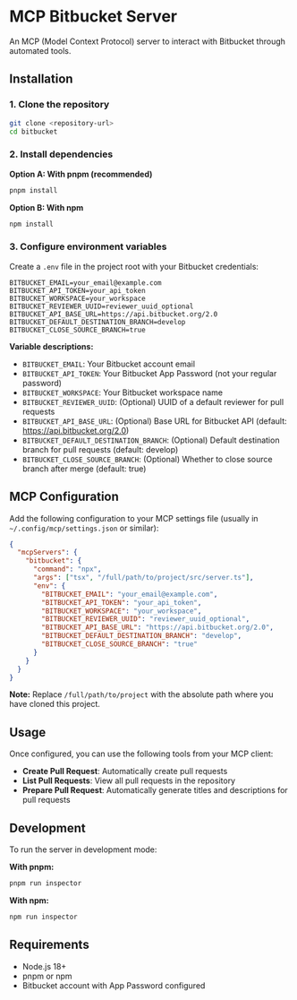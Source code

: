 # MCP Bitbucket Server

An MCP (Model Context Protocol) server to interact with Bitbucket through automated tools.

## Installation

### 1. Clone the repository

```bash
git clone <repository-url>
cd bitbucket
```

### 2. Install dependencies

**Option A: With pnpm (recommended)**

```bash
pnpm install
```

**Option B: With npm**

```bash
npm install
```

### 3. Configure environment variables

Create a `.env` file in the project root with your Bitbucket credentials:

```env
BITBUCKET_EMAIL=your_email@example.com
BITBUCKET_API_TOKEN=your_api_token
BITBUCKET_WORKSPACE=your_workspace
BITBUCKET_REVIEWER_UUID=reviewer_uuid_optional
BITBUCKET_API_BASE_URL=https://api.bitbucket.org/2.0
BITBUCKET_DEFAULT_DESTINATION_BRANCH=develop
BITBUCKET_CLOSE_SOURCE_BRANCH=true
```

**Variable descriptions:**

- `BITBUCKET_EMAIL`: Your Bitbucket account email
- `BITBUCKET_API_TOKEN`: Your Bitbucket App Password (not your regular password)
- `BITBUCKET_WORKSPACE`: Your Bitbucket workspace name
- `BITBUCKET_REVIEWER_UUID`: (Optional) UUID of a default reviewer for pull requests
- `BITBUCKET_API_BASE_URL`: (Optional) Base URL for Bitbucket API (default: https://api.bitbucket.org/2.0)
- `BITBUCKET_DEFAULT_DESTINATION_BRANCH`: (Optional) Default destination branch for pull requests (default: develop)
- `BITBUCKET_CLOSE_SOURCE_BRANCH`: (Optional) Whether to close source branch after merge (default: true)

## MCP Configuration

Add the following configuration to your MCP settings file (usually in `~/.config/mcp/settings.json` or similar):

```json
{
  "mcpServers": {
    "bitbucket": {
      "command": "npx",
      "args": ["tsx", "/full/path/to/project/src/server.ts"],
      "env": {
        "BITBUCKET_EMAIL": "your_email@example.com",
        "BITBUCKET_API_TOKEN": "your_api_token",
        "BITBUCKET_WORKSPACE": "your_workspace",
        "BITBUCKET_REVIEWER_UUID": "reviewer_uuid_optional",
        "BITBUCKET_API_BASE_URL": "https://api.bitbucket.org/2.0",
        "BITBUCKET_DEFAULT_DESTINATION_BRANCH": "develop",
        "BITBUCKET_CLOSE_SOURCE_BRANCH": "true"
      }
    }
  }
}
```

**Note:** Replace `/full/path/to/project` with the absolute path where you have cloned this project.

## Usage

Once configured, you can use the following tools from your MCP client:

- **Create Pull Request**: Automatically create pull requests
- **List Pull Requests**: View all pull requests in the repository
- **Prepare Pull Request**: Automatically generate titles and descriptions for pull requests

## Development

To run the server in development mode:

**With pnpm:**

```bash
pnpm run inspector
```

**With npm:**

```bash
npm run inspector
```

## Requirements

- Node.js 18+
- pnpm or npm
- Bitbucket account with App Password configured
